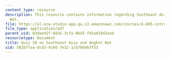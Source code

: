 ```yaml
---
content_type: resource
description: This resource contains information regarding Southeast Asia and Angkor
  Wat.
file: https://ol-ocw-studio-app-qa.s3.amazonaws.com/courses/4-605-introduction-to-the-history-and-theory-of-architecture-spring-2012/502bffaadcd34c0d7e321cb766463f53_MIT4_605S12_quiz20.pdf
file_type: application/pdf
parent_uid: 03dee42f-8da5-3cfa-06d5-f92ad19d2eab
resourcetype: Document
title: Quiz 20 on Southeast Asia and Angkor Wat
uid: 502bffaa-dcd3-4c0d-7e32-1cb766463f53
---
```

